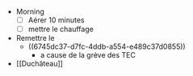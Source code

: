 - Morning
  * [ ] Aérer 10 minutes
  * [ ] mettre le chauffage
- Remettre le
	- ((6745dc37-d7fc-4ddb-a554-e489c37d0855))
		- a cause de la grève des TEC
- [[Duchâteau]]